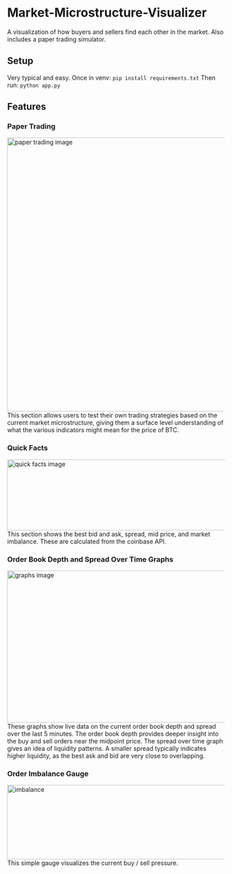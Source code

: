 # Market-Microstructure-Visualizer
A visualization of how buyers and sellers find each other in the market. Also includes a paper trading simulator.
## Setup
Very typical and easy. Once in venv:
```pip install requirements.txt```
Then run:
```python app.py```
## Features
### Paper Trading
<img width="1840" height="634" alt="paper trading image" src="https://github.com/user-attachments/assets/bae69ff6-b58c-4783-937d-51cdf1229995" />
This section allows users to test their own trading strategies based on the current market microstructure, giving them a surface level understanding
of what the various indicators might mean for the price of BTC.

### Quick Facts
<img width="1849" height="164" alt="quick facts image" src="https://github.com/user-attachments/assets/c96e40c9-ebf1-476f-a215-9cd1b6fc7b21" />
This section shows the best bid and ask, spread, mid price, and market imbalance. These are calculated from the coinbase API. 

### Order Book Depth and Spread Over Time Graphs
<img width="1849" height="352" alt="graphs image" src="https://github.com/user-attachments/assets/6a43c577-8e35-41d0-9fde-eded0089f8b7" />
These graphs show live data on the current order book depth and spread over the last 5 minutes. The order book depth provides deeper insight into the buy and sell orders near the 
midpoint price. The spread over time graph gives an idea of liquidity patterns. A smaller spread typically indicates higher liquidity, as the best ask and bid are very close to overlapping.

### Order Imbalance Gauge
<img width="1850" height="172" alt="imbalance" src="https://github.com/user-attachments/assets/092c1aec-ddf4-47c9-85d5-179f162b6624" />
This simple gauge visualizes the current buy / sell pressure.

